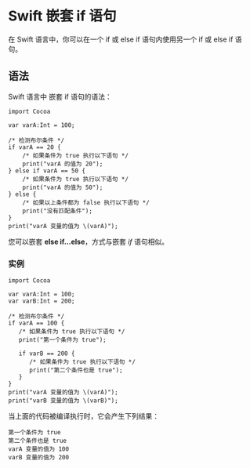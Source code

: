 # Swift 嵌套 if 语句

在 Swift 语言中，你可以在一个 if 或 else if 语句内使用另一个 if 或 else if 语句。

## 语法

Swift 语言中 嵌套 if 语句的语法：

```
import Cocoa

var varA:Int = 100;

/* 检测布尔条件 */
if varA == 20 {
    /* 如果条件为 true 执行以下语句 */
    print("varA 的值为 20");
} else if varA == 50 {
    /* 如果条件为 true 执行以下语句 */
    print("varA 的值为 50");
} else {
    /* 如果以上条件都为 false 执行以下语句 */
    print("没有匹配条件");
}
print("varA 变量的值为 \(varA)");
```

您可以嵌套 **else if...else**，方式与嵌套 _if_ 语句相似。

### 实例

```
import Cocoa

var varA:Int = 100;
var varB:Int = 200;

/* 检测布尔条件 */
if varA == 100 {
   /* 如果条件为 true 执行以下语句 */
   print("第一个条件为 true");
	
   if varB == 200 {
      /* 如果条件为 true 执行以下语句 */
      print("第二个条件也是 true");
   } 
}
print("varA 变量的值为 \(varA)");
print("varB 变量的值为 \(varB)");
```

当上面的代码被编译执行时，它会产生下列结果：

```
第一个条件为 true
第二个条件也是 true
varA 变量的值为 100
varB 变量的值为 200
```

